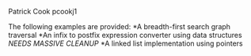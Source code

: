 Patrick Cook
pcookj1

The following examples are provided:
    *A breadth-first search graph traversal
    *An infix to postfix expression converter using data structures *NEEDS MASSIVE CLEANUP*
    *A linked list implementation using pointers
